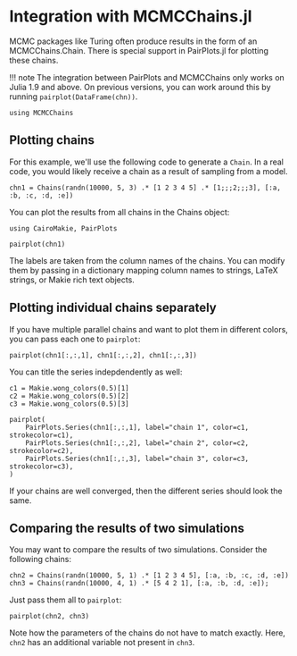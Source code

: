 # Integration with MCMCChains.jl

MCMC packages like Turing often produce results in the form of an MCMCChains.Chain. There is special support in PairPlots.jl for plotting these chains.

!!! note
    The integration between PairPlots and MCMCChains only works on Julia 1.9 and above. On previous versions, you can work around this by running `pairplot(DataFrame(chn))`.

```@setup 1
using MCMCChains
```


## Plotting chains

For this example, we'll use the following code to generate a `Chain`. In a real code, you would likely receive a chain as a result of sampling from a model.

```@example 1
chn1 = Chains(randn(10000, 5, 3) .* [1 2 3 4 5] .* [1;;;2;;;3], [:a, :b, :c, :d, :e])
```

You can plot the results from all chains in the Chains object:
```@example 1
using CairoMakie, PairPlots

pairplot(chn1)
```


The labels are taken from the column names of the chains. You can modify them by passing in a dictionary mapping column names to strings, LaTeX strings, or Makie rich text objects.

## Plotting individual chains separately
If you have multiple parallel chains and want to plot them in different colors, you can pass each one to `pairplot`:

```@example 1
pairplot(chn1[:,:,1], chn1[:,:,2], chn1[:,:,3])
```

You can title the series indepdendently as well:
```@example 1
c1 = Makie.wong_colors(0.5)[1]
c2 = Makie.wong_colors(0.5)[2]
c3 = Makie.wong_colors(0.5)[3]

pairplot(
    PairPlots.Series(chn1[:,:,1], label="chain 1", color=c1, strokecolor=c1),
    PairPlots.Series(chn1[:,:,2], label="chain 2", color=c2, strokecolor=c2),
    PairPlots.Series(chn1[:,:,3], label="chain 3", color=c3, strokecolor=c3),
)
```

If your chains are well converged, then the different series should look the same.

## Comparing the results of two simulations

You may want to compare the results of two simulations.
Consider the following chains:

```@example 1
chn2 = Chains(randn(10000, 5, 1) .* [1 2 3 4 5], [:a, :b, :c, :d, :e])
chn3 = Chains(randn(10000, 4, 1) .* [5 4 2 1], [:a, :b, :d, :e]);
```

Just pass them all to `pairplot`:
```@example 1
pairplot(chn2, chn3)
```

Note how the parameters of the chains do not have to match exactly. Here, `chn2` has an additional variable not present in `chn3`.
